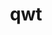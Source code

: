 ---
title: "qwt"
layout: cache
categories: [package, v0.18.0]
meta: {"versions": ["6.1.6"], "compilers": ["gcc@=7.5.0"], "oss": ["ubuntu18.04"], "platforms": ["linux"], "targets": ["x86_64"], "stacks": ["data-vis-sdk", "root"], "num_specs": 1, "num_specs_by_stack": {"data-vis-sdk": 1, "root": 1}}
spec_details: [{"hash": "56zk2e2ux2b2bzcmu5jpsrasn3qjyle3", "compiler": "gcc@=7.5.0", "versions": ["6.1.6"], "os": "ubuntu18.04", "platform": "linux", "target": "x86_64", "variants": ["~designer", "patches=73df727"], "stacks": ["data-vis-sdk", "root"], "size": "-", "tarball": "https://binaries.spack.io/v0.18.0/build_cache/linux-ubuntu18.04-x86_64/gcc-7.5.0/qwt-6.1.6/linux-ubuntu18.04-x86_64-gcc-7.5.0-qwt-6.1.6-56zk2e2ux2b2bzcmu5jpsrasn3qjyle3.spack"}]
---